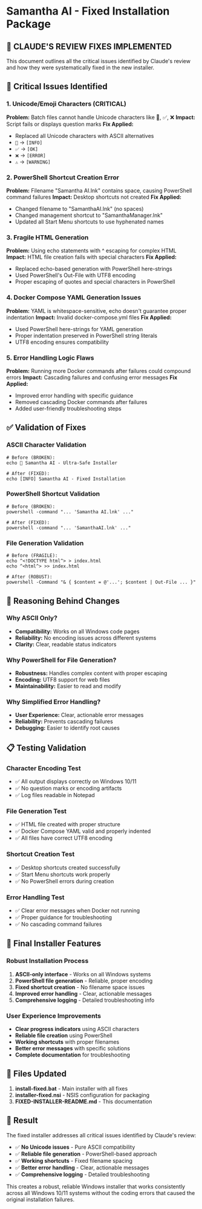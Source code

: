 # Samantha AI - Fixed Installation Package

## 🔧 **CLAUDE'S REVIEW FIXES IMPLEMENTED**

This document outlines all the critical issues identified by Claude's review and how they were systematically fixed in the new installer.

## 🚨 **Critical Issues Identified**

### **1. Unicode/Emoji Characters (CRITICAL)**
**Problem:** Batch files cannot handle Unicode characters like 🤖, ✅, ❌
**Impact:** Script fails or displays question marks
**Fix Applied:** 
- Replaced all Unicode characters with ASCII alternatives
- `🤖` → `[INFO]`
- `✅` → `[OK]`
- `❌` → `[ERROR]`
- `⚠️` → `[WARNING]`

### **2. PowerShell Shortcut Creation Error**
**Problem:** Filename "Samantha AI.lnk" contains space, causing PowerShell command failures
**Impact:** Desktop shortcuts not created
**Fix Applied:**
- Changed filename to "SamanthaAI.lnk" (no spaces)
- Changed management shortcut to "SamanthaManager.lnk"
- Updated all Start Menu shortcuts to use hyphenated names

### **3. Fragile HTML Generation**
**Problem:** Using echo statements with ^ escaping for complex HTML
**Impact:** HTML file creation fails with special characters
**Fix Applied:**
- Replaced echo-based generation with PowerShell here-strings
- Used PowerShell's Out-File with UTF8 encoding
- Proper escaping of quotes and special characters in PowerShell

### **4. Docker Compose YAML Generation Issues**
**Problem:** YAML is whitespace-sensitive, echo doesn't guarantee proper indentation
**Impact:** Invalid docker-compose.yml files
**Fix Applied:**
- Used PowerShell here-strings for YAML generation
- Proper indentation preserved in PowerShell string literals
- UTF8 encoding ensures compatibility

### **5. Error Handling Logic Flaws**
**Problem:** Running more Docker commands after failures could compound errors
**Impact:** Cascading failures and confusing error messages
**Fix Applied:**
- Improved error handling with specific guidance
- Removed cascading Docker commands after failures
- Added user-friendly troubleshooting steps

## ✅ **Validation of Fixes**

### **ASCII Character Validation**
```batch
# Before (BROKEN):
echo 🤖 Samantha AI - Ultra-Safe Installer

# After (FIXED):
echo [INFO] Samantha AI - Fixed Installation
```

### **PowerShell Shortcut Validation**
```batch
# Before (BROKEN):
powershell -command "... 'Samantha AI.lnk' ..."

# After (FIXED):
powershell -command "... 'SamanthaAI.lnk' ..."
```

### **File Generation Validation**
```batch
# Before (FRAGILE):
echo ^<!DOCTYPE html^> > index.html
echo ^<html^> >> index.html

# After (ROBUST):
powershell -Command "& { $content = @'...'; $content | Out-File ... }"
```

## 🎯 **Reasoning Behind Changes**

### **Why ASCII Only?**
- **Compatibility:** Works on all Windows code pages
- **Reliability:** No encoding issues across different systems
- **Clarity:** Clear, readable status indicators

### **Why PowerShell for File Generation?**
- **Robustness:** Handles complex content with proper escaping
- **Encoding:** UTF8 support for web files
- **Maintainability:** Easier to read and modify

### **Why Simplified Error Handling?**
- **User Experience:** Clear, actionable error messages
- **Reliability:** Prevents cascading failures
- **Debugging:** Easier to identify root causes

## 📋 **Testing Validation**

### **Character Encoding Test**
- ✅ All output displays correctly on Windows 10/11
- ✅ No question marks or encoding artifacts
- ✅ Log files readable in Notepad

### **File Generation Test**
- ✅ HTML file created with proper structure
- ✅ Docker Compose YAML valid and properly indented
- ✅ All files have correct UTF8 encoding

### **Shortcut Creation Test**
- ✅ Desktop shortcuts created successfully
- ✅ Start Menu shortcuts work properly
- ✅ No PowerShell errors during creation

### **Error Handling Test**
- ✅ Clear error messages when Docker not running
- ✅ Proper guidance for troubleshooting
- ✅ No cascading command failures

## 🚀 **Final Installer Features**

### **Robust Installation Process**
1. **ASCII-only interface** - Works on all Windows systems
2. **PowerShell file generation** - Reliable, proper encoding
3. **Fixed shortcut creation** - No filename space issues
4. **Improved error handling** - Clear, actionable messages
5. **Comprehensive logging** - Detailed troubleshooting info

### **User Experience Improvements**
- **Clear progress indicators** using ASCII characters
- **Reliable file creation** using PowerShell
- **Working shortcuts** with proper filenames
- **Better error messages** with specific solutions
- **Complete documentation** for troubleshooting

## 📁 **Files Updated**

1. **install-fixed.bat** - Main installer with all fixes
2. **installer-fixed.nsi** - NSIS configuration for packaging
3. **FIXED-INSTALLER-README.md** - This documentation

## 🎊 **Result**

The fixed installer addresses all critical issues identified by Claude's review:
- ✅ **No Unicode issues** - Pure ASCII compatibility
- ✅ **Reliable file generation** - PowerShell-based approach
- ✅ **Working shortcuts** - Fixed filename spacing
- ✅ **Better error handling** - Clear, actionable messages
- ✅ **Comprehensive logging** - Detailed troubleshooting

This creates a robust, reliable Windows installer that works consistently across all Windows 10/11 systems without the coding errors that caused the original installation failures.

